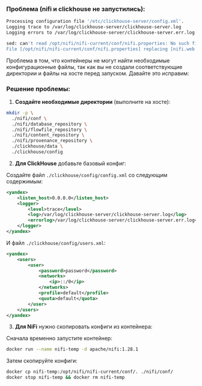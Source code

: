 ### Проблема (nifi и clickhouse не запустились):
```bash
Processing configuration file '/etc/clickhouse-server/config.xml'.
Logging trace to /var/log/clickhouse-server/clickhouse-server.log
Logging errors to /var/log/clickhouse-server/clickhouse-server.err.log

sed: can't read /opt/nifi/nifi-current/conf/nifi.properties: No such file or directory
File [/opt/nifi/nifi-current/conf/nifi.properties] replacing [nifi.web.https.port]
```

Проблема в том, что контейнеры не могут найти необходимые конфигурационные файлы, так как вы не создали соответствующие директории и файлы на хосте перед запуском. Давайте это исправим:

### Решение проблемы:

1. **Создайте необходимые директории** (выполните на хосте):
```bash
mkdir -p \
  ./nifi/conf \
  ./nifi/database_repository \
  ./nifi/flowfile_repository \
  ./nifi/content_repository \
  ./nifi/provenance_repository \
  ./clickhouse/data \
  ./clickhouse/config
```

2. **Для ClickHouse** добавьте базовый конфиг:

Создайте файл `./clickhouse/config/config.xml` со следующим содержимым:
```xml
<yandex>
    <listen_host>0.0.0.0</listen_host>
    <logger>
        <level>trace</level>
        <log>/var/log/clickhouse-server/clickhouse-server.log</log>
        <errorlog>/var/log/clickhouse-server/clickhouse-server.err.log</errorlog>
    </logger>
</yandex>
```

И файл `./clickhouse/config/users.xml`:
```xml
<yandex>
    <users>
        <user>
            <password>password</password>
            <networks>
                <ip>::/0</ip>
            </networks>
            <profile>default</profile>
            <quota>default</quota>
        </user>
    </users>
</yandex>
```

3. **Для NiFi** нужно скопировать конфиги из контейнера:

Сначала временно запустите контейнер:
```bash
docker run --name nifi-temp -d apache/nifi:1.28.1
```

Затем скопируйте конфиги:
```bash
docker cp nifi-temp:/opt/nifi/nifi-current/conf/. ./nifi/conf/
docker stop nifi-temp && docker rm nifi-temp
```
